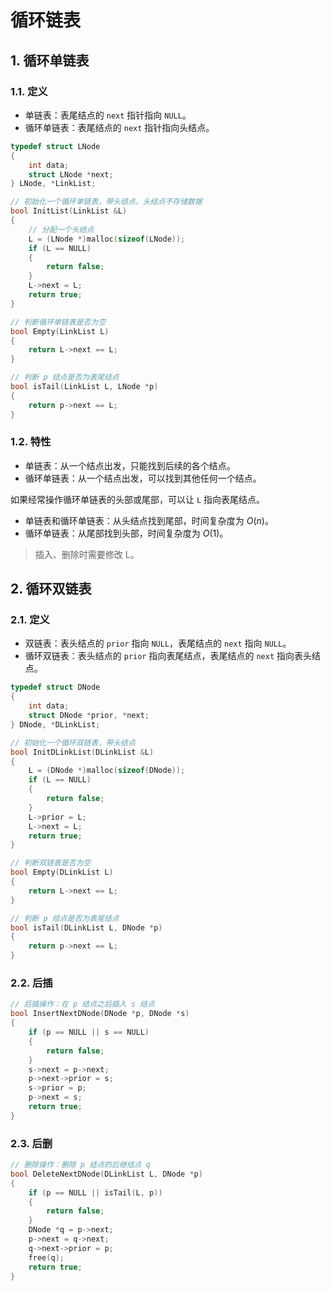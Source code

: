 # 循环链表

## 1. 循环单链表

### 1.1. 定义

- 单链表：表尾结点的 `next` 指针指向 `NULL`。
- 循环单链表：表尾结点的 `next` 指针指向头结点。

```cpp
typedef struct LNode
{
    int data;
    struct LNode *next;
} LNode, *LinkList;
```

```cpp
// 初始化一个循环单链表，带头结点，头结点不存储数据
bool InitList(LinkList &L)
{
    // 分配一个头结点
    L = (LNode *)malloc(sizeof(LNode));
    if (L == NULL)
    {
        return false;
    }
    L->next = L;
    return true;
}
```

```cpp
// 判断循环单链表是否为空
bool Empty(LinkList L)
{
    return L->next == L;
}
```

```cpp
// 判断 p 结点是否为表尾结点
bool isTail(LinkList L, LNode *p)
{
    return p->next == L;
}
```

### 1.2. 特性

- 单链表：从一个结点出发，只能找到后续的各个结点。
- 循环单链表：从一个结点出发，可以找到其他任何一个结点。

如果经常操作循环单链表的头部或尾部，可以让 `L` 指向表尾结点。

- 单链表和循环单链表：从头结点找到尾部，时间复杂度为 $O(n)$。
- 循环单链表：从尾部找到头部，时间复杂度为 $O(1)$。

> 插入、删除时需要修改 L。

## 2. 循环双链表

### 2.1. 定义

- 双链表：表头结点的 `prior` 指向 `NULL`，表尾结点的 `next` 指向 `NULL`。
- 循环双链表：表头结点的 `prior` 指向表尾结点，表尾结点的 `next` 指向表头结点。

```cpp
typedef struct DNode
{
    int data;
    struct DNode *prior, *next;
} DNode, *DLinkList;
```

```cpp
// 初始化一个循环双链表，带头结点
bool InitDLinkList(DLinkList &L)
{
    L = (DNode *)malloc(sizeof(DNode));
    if (L == NULL)
    {
        return false;
    }
    L->prior = L;
    L->next = L;
    return true;
}
```

```cpp
// 判断双链表是否为空
bool Empty(DLinkList L)
{
    return L->next == L;
}
```

```cpp
// 判断 p 结点是否为表尾结点
bool isTail(DLinkList L, DNode *p)
{
    return p->next == L;
}
```

### 2.2. 后插

```cpp
// 后插操作：在 p 结点之后插入 s 结点
bool InsertNextDNode(DNode *p, DNode *s)
{
    if (p == NULL || s == NULL)
    {
        return false;
    }
    s->next = p->next;
    p->next->prior = s;
    s->prior = p;
    p->next = s;
    return true;
}
```

### 2.3. 后删

```cpp
// 删除操作：删除 p 结点的后继结点 q
bool DeleteNextDNode(DLinkList L, DNode *p)
{
    if (p == NULL || isTail(L, p))
    {
        return false;
    }
    DNode *q = p->next;
    p->next = q->next;
    q->next->prior = p;
    free(q);
    return true;
}
```
